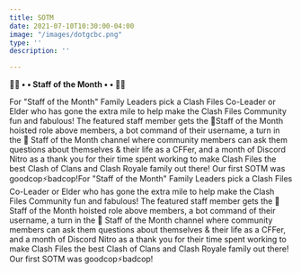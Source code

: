 ```yaml
---
title: SOTM
date: 2021-07-10T10:30:00-04:00
image: "/images/dotgcbc.png"
type: ''
description: ''

---
```

**🦸‍♀️ • • Staff of the Month • • 🦸‍♂️**

For "Staff of the Month" Family Leaders pick a Clash Files Co-Leader or Elder who has gone the extra mile to help make the Clash Files Community fun and fabulous! The featured staff member gets the 🦸Staff of the Month hoisted role above members, a bot command of their username, a turn in the 👔 Staff of the Month channel where community members can ask them questions about themselves & their life as a CFFer, and a month of Discord Nitro as a thank you for their time spent working to make Clash Files the best Clash of Clans and Clash Royale family out there! Our first SOTM was goodcop⚡badcop!For "Staff of the Month" Family Leaders pick a Clash Files Co-Leader or Elder who has gone the extra mile to help make the Clash Files Community fun and fabulous! The featured staff member gets the 🦸Staff of the Month hoisted role above members, a bot command of their username, a turn in the 👔 Staff of the Month channel where community members can ask them questions about themselves & their life as a CFFer, and a month of Discord Nitro as a thank you for their time spent working to make Clash Files the best Clash of Clans and Clash Royale family out there! Our first SOTM was goodcop⚡badcop!